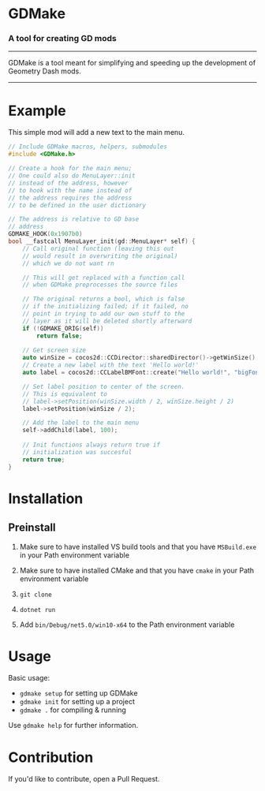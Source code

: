 # GDMake

### A tool for creating GD mods

---

GDMake is a tool meant for simplifying and speeding up the development of Geometry Dash mods.

---

# Example

This simple mod will add a new text to the main menu.

```cpp
// Include GDMake macros, helpers, submodules
#include <GDMake.h>

// Create a hook for the main menu;
// One could also do MenuLayer::init
// instead of the address, however
// to hook with the name instead of
// the address requires the address
// to be defined in the user dictionary

// The address is relative to GD base
// address
GDMAKE_HOOK(0x1907b0)
bool __fastcall MenuLayer_init(gd::MenuLayer* self) {
    // Call original function (leaving this out
    // would result in overwriting the original)
    // which we do not want rn

    // This will get replaced with a function call
    // when GDMake preprocesses the source files

    // The original returns a bool, which is false
    // if the initializing failed; if it failed, no
    // point in trying to add our own stuff to the
    // layer as it will be deleted shortly afterward
    if (!GDMAKE_ORIG(self))
        return false;
    
    // Get screen size
    auto winSize = cocos2d::CCDirector::sharedDirector()->getWinSize();
    // Create a new label with the text 'Hello world!'
    auto label = cocos2d::CCLabelBMFont::create("Hello world!", "bigFont.fnt");

    // Set label position to center of the screen.
    // This is equivalent to
    // label->setPosition(winSize.width / 2, winSize.height / 2)
    label->setPosition(winSize / 2);

    // Add the label to the main menu
    self->addChild(label, 100);
    
    // Init functions always return true if
    // initialization was succesful
    return true;
}
```

# Installation

## Preinstall
1. Make sure to have installed VS build tools and that you have `MSBuild.exe` in your Path environment variable
2. Make sure to have installed CMake and that you have `cmake` in your Path environment variable

1. `git clone`
2. `dotnet run`
3. Add `bin/Debug/net5.0/win10-x64` to the Path environment variable

# Usage

Basic usage:

 * `gdmake setup` for setting up GDMake
 * `gdmake init` for setting up a project
 * `gdmake .` for compiling & running

Use `gdmake help` for further information.

# Contribution

If you'd like to contribute, open a Pull Request.
